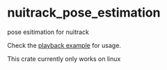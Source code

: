 # nuitrack_pose_estimation
pose esitimation for nuitrack

Check the [playback example](https://github.com/freesig/nuitrack_pose_estimation/blob/master/examples/playback.rs) for usage.

This crate currently only works on linux
